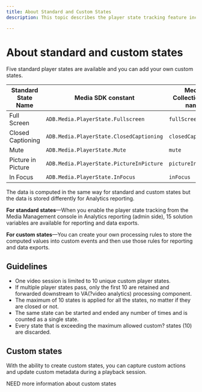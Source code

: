 ```yaml
---
title: About Standard and Custom States
description: This topic describes the player state tracking feature including requirements and guidelines for implementing and reporting standard and custom player states.

---
```


# About standard and custom states

Five standard player states are available and you can add your own custom states.

|  Standard State Name  |  Media SDK constant                      |  Media Collection API name  |
|-----------------------|------------------------------------------|-----------------------------|
|  Full Screen          |  `ADB.Media.PlayerState.Fullscreen`        |  `fullScreen`                 |
|  Closed Captioning    |  `ADB.Media.PlayerState.ClosedCaptioning`  |  `closedCaptioning`           |
|  Mute                 |  `ADB.Media.PlayerState.Mute`              |  `mute`                       |
|  Picture in Picture   |  `ADB.Media.PlayerState.PictureInPicture`  |  `pictureInPicture`           |
|  In Focus             |  `ADB.Media.PlayerState.InFocus`           |  `inFocus`                    |

The data is computed in the same way for standard and custom states but the data is stored differently for Analytics reporting.

**For standard states**—When you enable the player state tracking from the Media Management console in Analytics reporting (admin side), 15 solution variables are available for reporting and data exports.

**For custom states**—You can create your own processing rules to store the computed values into custom events and then use those rules for reporting and data exports.

## Guidelines

* One video session is limited to 10 unique custom player states.
* If multiple player states pass, only the first 10 are retained and forwarded downstream to VA(?video analytics) processing component.
* The maximum of 10 states is applied for all the states, no matter if they are closed or not.
* The same state can be started and ended any number of times and is counted as a single state.
* Every state that is exceeding the maximum allowed custom? states (10) are discarded.

## Custom states

With the ability to create custom states, you can capture custom actions  and update custom metadata during a playback session.

NEED more information about custom states
